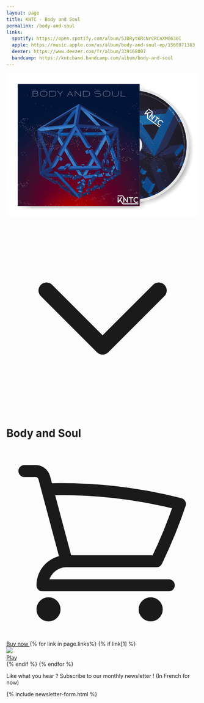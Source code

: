 ```yaml
---
layout: page
title: KNTC - Body and Soul
permalink: /body-and-soul
links:
  spotify: https://open.spotify.com/album/5JDRytKRcNrCRCnXMG630I
  apple: https://music.apple.com/us/album/body-and-soul-ep/1560871383
  deezer: https://www.deezer.com/fr/album/339168007
  bandcamp: https://kntcband.bandcamp.com/album/body-and-soul
---
```


<div class="flex flex-col md:flex-row md:mb-12 md:shadow-xl anim--cascad" data-animate="">
  <div class="relative h-app-height bg-cover bg-bottom flex-auto flex flex-col justify-center items-center mb-12 md:mb-0" style="background-image: url(assets/images/body-and-soul/bg.jpg)">
    <a href="https://store.kntcband.com/article/body-and-soul-ep">
      <img class="w-full max-w-lg" src="assets/images/body-and-soul/cd-body-and-soul.png" alt="Body and Soul" loading="lazy">
    </a>
    <div class="absolute text-white mx-auto pb-5 w-full flex justify-center bottom-0 z-20 anim-fade-up md:hidden">
      <svg xmlns="http://www.w3.org/2000/svg" class="h-12 animate-bounce" fill="none" viewBox="0 0 24 24" stroke="currentColor">
        <path stroke-linecap="round" stroke-linejoin="round" stroke-width="2" d="M19 9l-7 7-7-7" />
      </svg>
    </div>
  </div>

  <div class="mb-12 md:mb-0 px-5 sm:px-24 md:px-10 text-left flex flex-col justify-center">
    <div>
      <h1 class="text-black font-extrabold z-10 tracking-widest table-caption">Body and Soul</h1>
      <a href="https://store.kntcband.com/article/body-and-soul-ep" target="_blank" rel="noopener nofollow" class="mb-5 w-full h-10 flex justify-center items-center px-10 text-lg font-bold uppercase rounded-sm shadow-sm text-white bg-red transition-colors duration-500 ease-smooth hover:bg-red-light hover:text-white focus:outline-none focus:ring-2 focus:ring-offset-2 focus:ring-red">
        <span class="mr-2">
          <svg xmlns="http://www.w3.org/2000/svg" fill="none" viewBox="0 0 24 24" stroke-width="1.5" stroke="currentColor" class="w-6 h-6">
            <path stroke-linecap="round" stroke-linejoin="round" d="M2.25 3h1.386c.51 0 .955.343 1.087.835l.383 1.437M7.5 14.25a3 3 0 00-3 3h15.75m-12.75-3h11.218c1.121-2.3 2.1-4.684 2.924-7.138a60.114 60.114 0 00-16.536-1.84M7.5 14.25L5.106 5.272M6 20.25a.75.75 0 11-1.5 0 .75.75 0 011.5 0zm12.75 0a.75.75 0 11-1.5 0 .75.75 0 011.5 0z" />
          </svg>
        </span>
        <span>Buy now</span>
      </a>
      {% for link in page.links%}
        {% if link[1] %}
          <div class="flex mb-5">
            <div class="flex-auto flex items-center">
              <img src="assets/images/streaming/{{ link[0] }}.png" class="h-8">
            </div>
            <a href="{{ link[1] }}" target="_blank" rel="noopener nofollow" class="h-10 ml-2 inline-flex items-center px-10 text-lg font-bold uppercase rounded-sm shadow-sm text-white bg-red transition-colors duration-500 ease-smooth hover:bg-red-light hover:text-white focus:outline-none focus:ring-2 focus:ring-offset-2 focus:ring-red">
              Play
            </a>
          </div>
        {% endif %}
      {% endfor %}
    </div>
  </div>
</div>
<div class="mb-5 px-5 sm:px-24 md:px-0 md:max-w-sm md:mx-auto text-left">
  <p class="text-justify mb-2">
    Like what you hear ? Subscribe to our monthly newsletter ! (In French for now)
  </p>

  {% include newsletter-form.html %}
</div>
